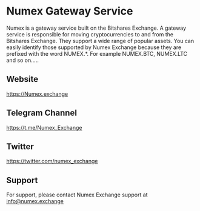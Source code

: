 # Numex Gateway Service
Numex is a gateway service built on the Bitshares Exchange. A gateway service is responsible for moving cryptocurrencies to and from the Bitshares Exchange. They support a wide range of popular assets. You can easily identify those supported by Numex Exchange because they are prefixed with the word NUMEX.*. For example NUMEX.BTC, NUMEX.LTC and so on.....

## Website
https://Numex.exchange

## Telegram Channel
https://t.me/Numex_Exchange

## Twitter
https://twitter.com/numex_exchange

## Support
For support, please contact Numex Exchange support at info@numex.exchange
